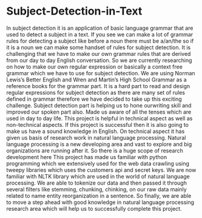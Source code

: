# Subject-Detection-in-Text

In subject detection it is an application of basic language grammar that are used to detect a subject in a text. If you see we can make a lot of grammar rules for detecting a subject like before a noun there must be a/an/the so if it is a noun we can make some handset of rules for subject detection. It is challenging that we have to make our own grammar rules that are derived from our day to day English conversation.
So we are currently researching on how to make our own regular expression or basically a context free grammar which we have to use for subject detection. We are using Norman Lewis’s Better English and Wren and Martin’s High School Grammar as a reference books for the grammar part. It is a hard part to read and design regular expressions for subject detection as there are many set of rules defined in grammar therefore we have decided to take up this exciting challenge. Subject detection part is helping us to hone ourwriting skill and improved our spoken part also. Made us aware of all the tenses which are used in day to day life. This project is helpful in technical aspect as well as non-technical aspects. If this project is successful then it is also going to make us have a sound knowledge in English. On technical aspect it has given us basis of research work in natural language processing. Natural language processing is a new developing area and vast to explore and big organizations are running after it. So there is a huge scope of research development here This project has made us familiar with python programming which we extensively used for the web data crawling using tweepy libraries which uses the customers api and secret keys. We are now familiar with NLTK library which are used in the world of natural language processing. We are able to tokenize our data and then passed it through several filters like stemming, chunking, chinking, on our raw data mainly related to name entity reorganization in a sentence. So finally, we are able to move a step ahead with good knowledge in natural language processing research area which will help us to successfully complete this project.
